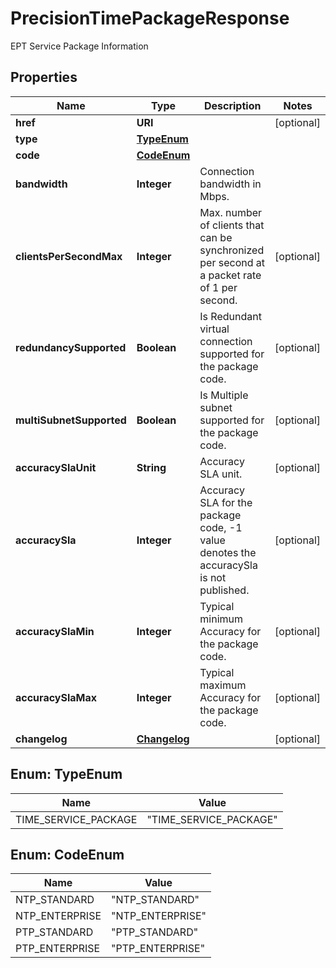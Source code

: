 

# PrecisionTimePackageResponse

EPT Service Package Information

## Properties

| Name | Type | Description | Notes |
|------------ | ------------- | ------------- | -------------|
|**href** | **URI** |  |  [optional] |
|**type** | [**TypeEnum**](#TypeEnum) |  |  |
|**code** | [**CodeEnum**](#CodeEnum) |  |  |
|**bandwidth** | **Integer** | Connection bandwidth in Mbps. |  |
|**clientsPerSecondMax** | **Integer** | Max. number of clients that can be synchronized per second at a packet rate of 1 per second. |  [optional] |
|**redundancySupported** | **Boolean** | Is Redundant virtual connection supported for the package code. |  [optional] |
|**multiSubnetSupported** | **Boolean** | Is Multiple subnet supported for the package code. |  [optional] |
|**accuracySlaUnit** | **String** | Accuracy SLA unit. |  [optional] |
|**accuracySla** | **Integer** | Accuracy SLA for the package code, -1 value denotes the accuracySla is not published. |  [optional] |
|**accuracySlaMin** | **Integer** | Typical minimum Accuracy for the package code. |  [optional] |
|**accuracySlaMax** | **Integer** | Typical maximum Accuracy for the package code. |  [optional] |
|**changelog** | [**Changelog**](Changelog.md) |  |  [optional] |



## Enum: TypeEnum

| Name | Value |
|---- | -----|
| TIME_SERVICE_PACKAGE | &quot;TIME_SERVICE_PACKAGE&quot; |



## Enum: CodeEnum

| Name | Value |
|---- | -----|
| NTP_STANDARD | &quot;NTP_STANDARD&quot; |
| NTP_ENTERPRISE | &quot;NTP_ENTERPRISE&quot; |
| PTP_STANDARD | &quot;PTP_STANDARD&quot; |
| PTP_ENTERPRISE | &quot;PTP_ENTERPRISE&quot; |




